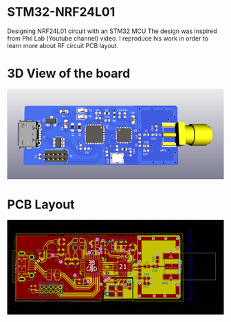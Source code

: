 # STM32-NRF24L01
Designing NRF24L01 circuit with an STM32 MCU
The design was inspired from Phil Lab (Youtube channel) video. I reproduce his work in order to learn more 
about RF circuit PCB layout.

# 3D View of the board
![3D View](/images/3d.PNG)
# PCB Layout 
![Routes Layout](/images/routes.PNG)